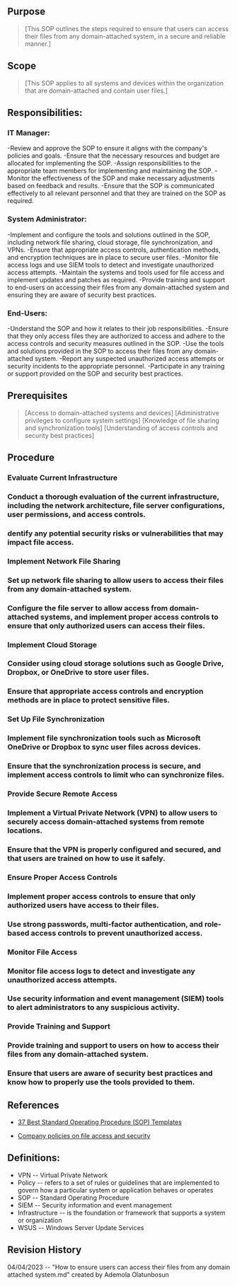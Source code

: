 ## Purpose

> [This SOP outlines the steps required to ensure that users can access their files from any domain-attached system, in a secure and reliable manner.]

## Scope

> [This SOP applies to all systems and devices within the organization that are domain-attached and contain user files.]

## Responsibilities:

### IT Manager:

-Review and approve the SOP to ensure it aligns with the company's policies and goals.
-Ensure that the necessary resources and budget are allocated for implementing the SOP.
-Assign responsibilities to the appropriate team members for implementing and maintaining the SOP.
-Monitor the effectiveness of the SOP and make necessary adjustments based on feedback and results.
-Ensure that the SOP is communicated effectively to all relevant personnel and that they are trained on the SOP as required.

### System Administrator:

-Implement and configure the tools and solutions outlined in the SOP, including network file sharing, cloud storage, file synchronization, and VPNs.
-Ensure that appropriate access controls, authentication methods, and encryption techniques are in place to secure user files.
-Monitor file access logs and use SIEM tools to detect and investigate unauthorized access attempts.
-Maintain the systems and tools used for file access and implement updates and patches as required.
-Provide training and support to end-users on accessing their files from any domain-attached system and ensuring they are aware of security best practices.

### End-Users:

-Understand the SOP and how it relates to their job responsibilities.
-Ensure that they only access files they are authorized to access and adhere to the access controls and security measures outlined in the SOP.
-Use the tools and solutions provided in the SOP to access their files from any domain-attached system.
-Report any suspected unauthorized access attempts or security incidents to the appropriate personnel.
-Participate in any training or support provided on the SOP and security best practices.

## Prerequisites

> [Access to domain-attached systems and devices]
> [Administrative privileges to configure system settings]
> [Knowledge of file sharing and synchronization tools]
> [Understanding of access controls and security best practices]

## Procedure

### Evaluate Current Infrastructure

### Conduct a thorough evaluation of the current infrastructure, including the network architecture, file server configurations, user permissions, and access controls.

### dentify any potential security risks or vulnerabilities that may impact file access.

### Implement Network File Sharing

### Set up network file sharing to allow users to access their files from any domain-attached system.

### Configure the file server to allow access from domain-attached systems, and implement proper access controls to ensure that only authorized users can access their files.

### Implement Cloud Storage

### Consider using cloud storage solutions such as Google Drive, Dropbox, or OneDrive to store user files.

### Ensure that appropriate access controls and encryption methods are in place to protect sensitive files.

### Set Up File Synchronization

### Implement file synchronization tools such as Microsoft OneDrive or Dropbox to sync user files across devices.

### Ensure that the synchronization process is secure, and implement access controls to limit who can synchronize files.

### Provide Secure Remote Access

### Implement a Virtual Private Network (VPN) to allow users to securely access domain-attached systems from remote locations.

### Ensure that the VPN is properly configured and secured, and that users are trained on how to use it safely.

### Ensure Proper Access Controls

### Implement proper access controls to ensure that only authorized users have access to their files.

### Use strong passwords, multi-factor authentication, and role-based access controls to prevent unauthorized access.

### Monitor File Access

### Monitor file access logs to detect and investigate any unauthorized access attempts.

### Use security information and event management (SIEM) tools to alert administrators to any suspicious activity.

### Provide Training and Support

### Provide training and support to users on how to access their files from any domain-attached system.
### Ensure that users are aware of security best practices and know how to properly use the tools provided to them.

## References

- [37 Best Standard Operating Procedure (SOP) Templates](https://templatelab.com/sop-templates/)

- [Company policies on file access and security](https://templatelab.com/sop-templates/)

## Definitions:

- VPN -- Virtual Private Network
- Policy -- refers to a set of rules or guidelines that are implemented to govern how a particular system or application behaves or operates
- SOP -- Standard Operating Procedure
- SIEM -- Security information and event management
- Infrastructure -- is the foundation or framework that supports a system or organization
- WSUS -- Windows Server Update Services

## Revision History

04/04/2023 -- "How to ensure users can access their files from any domain attached system.md" created by Ademola Olatunbosun

